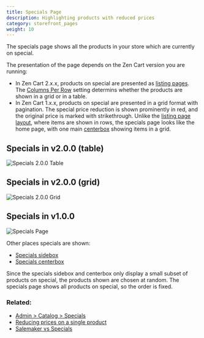 ```yaml
---
title: Specials Page
description: Highlighting products with reduced prices 
category: storefront_pages
weight: 10
---
```


The specials page shows all the products in your store which are currently on special.  

The presentation of the page depends on the Zen Cart version you are running: 

- In Zen Cart 2.x.x, products on special are presented as [listing pages](/user/storefront_pages/listing_pages/).  The [Columns Per Row](/user/template/listing_columns/) setting determins whether the products are shown in a grid or in a table. 
- In Zen Cart 1.x.x, products on special are presented in a grid format with pagination.  The special price reduction is shown prominently in red, and the original price is marked with strikethrough.  Unlike the [listing page layout](/user/template/listing_page_layout), where items are shown in rows, the specials page looks like the home page,  with one main [centerbox](/user/template/centerboxes/) showing items in a grid.


## Specials in v2.0.0 (table)
![Specials 2.0.0 Table](/images/specials_200_table.png)


## Specials in v2.0.0 (grid)
![Specials 2.0.0 Grid](/images/specials_200_grid.png)


## Specials in v1.0.0 
![Specials Page](/images/specials_page.png)

Other places specials are shown: 

- [Specials sidebox](/user/sideboxes/sidebox_list/#specials)
- [Specials centerbox](/user/template/centerboxes/)

Since the specials sidebox and centerbox only display a small subset of products on special, the products shown are chosen at random.  The specials page shows all products on special, so the order is fixed. 


### Related: 

- [Admin > Catalog > Specials](/user/admin_pages/catalog/specials/)
- [Reducing prices on a single product](/user/products/special_products/)
- [Salemaker vs Specials](/user/miscellaneous/salemaker_vs_specials/)

